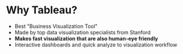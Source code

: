 # Why Tableau?
* Best "Business Visualization Tool"
* Made by top data visualization specialists from Stanford
* **Makes fast visualization that are also human-eye friendly**
* Interactive dashboards and quick analyze to visualization workflow
